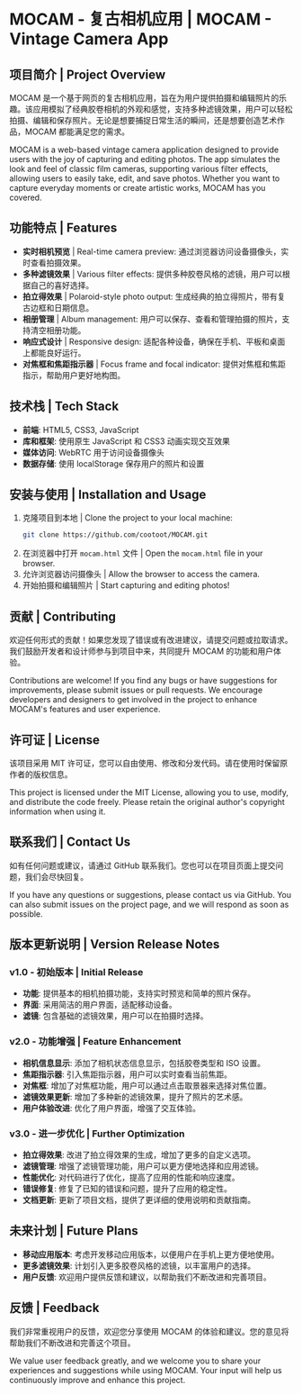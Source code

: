 # MOCAM - 复古相机应用 | MOCAM - Vintage Camera App

## 项目简介 | Project Overview

MOCAM 是一个基于网页的复古相机应用，旨在为用户提供拍摄和编辑照片的乐趣。该应用模拟了经典胶卷相机的外观和感觉，支持多种滤镜效果，用户可以轻松拍摄、编辑和保存照片。无论是想要捕捉日常生活的瞬间，还是想要创造艺术作品，MOCAM 都能满足您的需求。

MOCAM is a web-based vintage camera application designed to provide users with the joy of capturing and editing photos. The app simulates the look and feel of classic film cameras, supporting various filter effects, allowing users to easily take, edit, and save photos. Whether you want to capture everyday moments or create artistic works, MOCAM has you covered.

## 功能特点 | Features

- **实时相机预览** | Real-time camera preview: 通过浏览器访问设备摄像头，实时查看拍摄效果。
- **多种滤镜效果** | Various filter effects: 提供多种胶卷风格的滤镜，用户可以根据自己的喜好选择。
- **拍立得效果** | Polaroid-style photo output: 生成经典的拍立得照片，带有复古边框和日期信息。
- **相册管理** | Album management: 用户可以保存、查看和管理拍摄的照片，支持清空相册功能。
- **响应式设计** | Responsive design: 适配各种设备，确保在手机、平板和桌面上都能良好运行。
- **对焦框和焦距指示器** | Focus frame and focal indicator: 提供对焦框和焦距指示，帮助用户更好地构图。

## 技术栈 | Tech Stack

- **前端**: HTML5, CSS3, JavaScript
- **库和框架**: 使用原生 JavaScript 和 CSS3 动画实现交互效果
- **媒体访问**: WebRTC 用于访问设备摄像头
- **数据存储**: 使用 localStorage 保存用户的照片和设置

## 安装与使用 | Installation and Usage

1. 克隆项目到本地 | Clone the project to your local machine:
   ```bash
   git clone https://github.com/cootoot/MOCAM.git
   ```
2. 在浏览器中打开 `mocam.html` 文件 | Open the `mocam.html` file in your browser.
3. 允许浏览器访问摄像头 | Allow the browser to access the camera.
4. 开始拍摄和编辑照片 | Start capturing and editing photos!

## 贡献 | Contributing

欢迎任何形式的贡献！如果您发现了错误或有改进建议，请提交问题或拉取请求。我们鼓励开发者和设计师参与到项目中来，共同提升 MOCAM 的功能和用户体验。

Contributions are welcome! If you find any bugs or have suggestions for improvements, please submit issues or pull requests. We encourage developers and designers to get involved in the project to enhance MOCAM's features and user experience.

## 许可证 | License

该项目采用 MIT 许可证，您可以自由使用、修改和分发代码。请在使用时保留原作者的版权信息。

This project is licensed under the MIT License, allowing you to use, modify, and distribute the code freely. Please retain the original author's copyright information when using it.

## 联系我们 | Contact Us

如有任何问题或建议，请通过 GitHub 联系我们。您也可以在项目页面上提交问题，我们会尽快回复。

If you have any questions or suggestions, please contact us via GitHub. You can also submit issues on the project page, and we will respond as soon as possible.
## 版本更新说明 | Version Release Notes

### v1.0 - 初始版本 | Initial Release
- **功能**: 提供基本的相机拍摄功能，支持实时预览和简单的照片保存。
- **界面**: 采用简洁的用户界面，适配移动设备。
- **滤镜**: 包含基础的滤镜效果，用户可以在拍摄时选择。

### v2.0 - 功能增强 | Feature Enhancement
- **相机信息显示**: 添加了相机状态信息显示，包括胶卷类型和 ISO 设置。
- **焦距指示器**: 引入焦距指示器，用户可以实时查看当前焦距。
- **对焦框**: 增加了对焦框功能，用户可以通过点击取景器来选择对焦位置。
- **滤镜效果更新**: 增加了多种新的滤镜效果，提升了照片的艺术感。
- **用户体验改进**: 优化了用户界面，增强了交互体验。

### v3.0 - 进一步优化 | Further Optimization
- **拍立得效果**: 改进了拍立得效果的生成，增加了更多的自定义选项。
- **滤镜管理**: 增强了滤镜管理功能，用户可以更方便地选择和应用滤镜。
- **性能优化**: 对代码进行了优化，提高了应用的性能和响应速度。
- **错误修复**: 修复了已知的错误和问题，提升了应用的稳定性。
- **文档更新**: 更新了项目文档，提供了更详细的使用说明和贡献指南。

## 未来计划 | Future Plans
- **移动应用版本**: 考虑开发移动应用版本，以便用户在手机上更方便地使用。
- **更多滤镜效果**: 计划引入更多胶卷风格的滤镜，以丰富用户的选择。
- **用户反馈**: 欢迎用户提供反馈和建议，以帮助我们不断改进和完善项目。


## 反馈 | Feedback

我们非常重视用户的反馈，欢迎您分享使用 MOCAM 的体验和建议。您的意见将帮助我们不断改进和完善这个项目。

We value user feedback greatly, and we welcome you to share your experiences and suggestions while using MOCAM. Your input will help us continuously improve and enhance this project.
